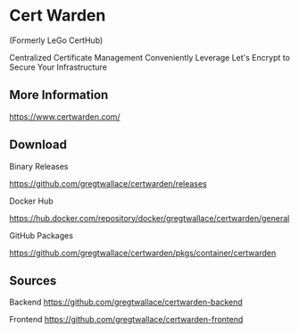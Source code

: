 # Cert Warden
(Formerly LeGo CertHub)

Centralized Certificate Management
Conveniently Leverage Let&apos;s Encrypt to Secure Your Infrastructure


## More Information
https://www.certwarden.com/


## Download
Binary Releases

https://github.com/gregtwallace/certwarden/releases

Docker Hub

https://hub.docker.com/repository/docker/gregtwallace/certwarden/general

GitHub Packages

https://github.com/gregtwallace/certwarden/pkgs/container/certwarden


## Sources
Backend
https://github.com/gregtwallace/certwarden-backend

Frontend
https://github.com/gregtwallace/certwarden-frontend
